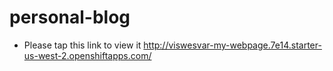 # personal-blog
- Please tap this link to view it 
http://viswesvar-my-webpage.7e14.starter-us-west-2.openshiftapps.com/ 
